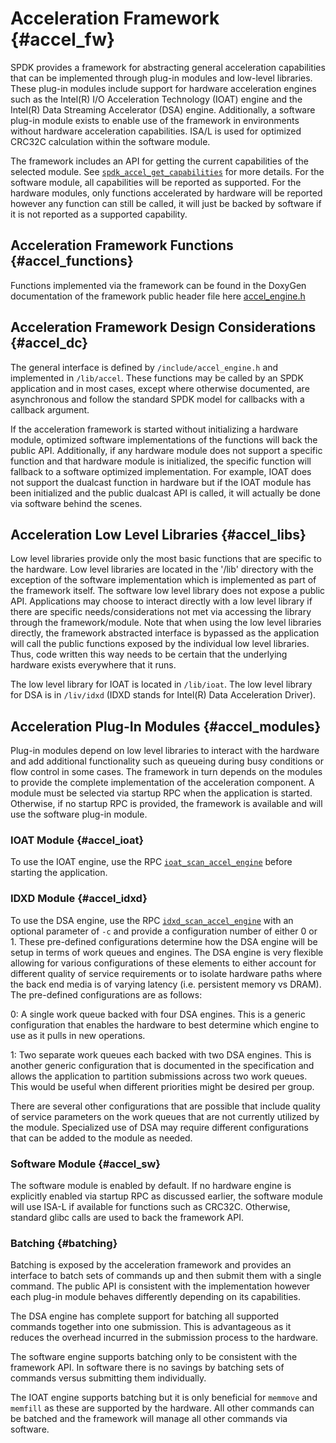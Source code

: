 # Acceleration Framework {#accel_fw}

SPDK provides a framework for abstracting general acceleration capabilities
that can be implemented through plug-in modules and low-level libraries. These
plug-in modules include support for hardware acceleration engines such as
the Intel(R) I/O Acceleration Technology (IOAT) engine and the Intel(R) Data
Streaming Accelerator (DSA) engine. Additionally, a software plug-in module
exists to enable use of the framework in environments without hardware
acceleration capabilities. ISA/L is used for optimized CRC32C calculation within
the software module.

The framework includes an API for getting the current capabilities of the
selected module. See [`spdk_accel_get_capabilities`](https://spdk.io/doc/accel__engine_8h.html) for more details.
For the software module, all capabilities will be reported as supported. For the hardware modules, only functions
accelerated by hardware will be reported however any function can still be called, it will just be backed by
software if it is not reported as a supported capability.

## Acceleration Framework Functions {#accel_functions}

Functions implemented via the framework can be found in the DoxyGen documentation of the
framework public header file here [accel_engine.h](https://spdk.io/doc/accel__engine_8h.html)

## Acceleration Framework Design Considerations {#accel_dc}

The general interface is defined by `/include/accel_engine.h` and implemented
in `/lib/accel`.  These functions may be called by an SPDK application and in
most cases, except where otherwise documented, are asynchronous and follow the
standard SPDK model for callbacks with a callback argument.

If the acceleration framework is started without initializing a hardware module,
optimized software implementations of the functions will back the public API.
Additionally, if any hardware module does not support a specific function and that
hardware module is initialized, the specific function will fallback to a software
optimized implementation.  For example, IOAT does not support the dualcast function
in hardware but if the IOAT module has been initialized and the public dualcast API
is called, it will actually be done via software behind the scenes.

## Acceleration Low Level Libraries {#accel_libs}

Low level libraries provide only the most basic functions that are specific to
the hardware. Low level libraries are located in the '/lib' directory with the
exception of the software implementation which is implemented as part of the
framework itself. The software low level library does not expose a public API.
Applications may choose to interact directly with a low level library if there are
specific needs/considerations not met via accessing the library through the
framework/module. Note that when using the low level libraries directly, the
framework abstracted interface is bypassed as the application will call the public
functions exposed by the individual low level libraries. Thus, code written this
way needs to be certain that the underlying hardware exists everywhere that it runs.

The low level library for IOAT is located in `/lib/ioat`.  The low level library
for DSA is in `/liv/idxd` (IDXD stands for Intel(R) Data Acceleration Driver).

## Acceleration Plug-In Modules {#accel_modules}

Plug-in modules depend on low level libraries to interact with the hardware and
add additional functionality such as queueing during busy conditions or flow
control in some cases. The framework in turn depends on the modules to provide
the complete implementation of the acceleration component. A module must be
selected via startup RPC when the application is started. Otherwise, if no startup
RPC is provided, the framework is available and will use the software plug-in module.

### IOAT Module {#accel_ioat}

To use the IOAT engine, use the RPC [`ioat_scan_accel_engine`](https://spdk.io/doc/jsonrpc.html) before starting the application.

### IDXD Module {#accel_idxd}

To use the DSA engine, use the RPC [`idxd_scan_accel_engine`](https://spdk.io/doc/jsonrpc.html) with an optional parameter
of `-c` and provide a configuration number of either 0 or 1. These pre-defined configurations determine how the DSA engine
will be setup in terms of work queues and engines.  The DSA engine is very flexible allowing for various configurations of
these elements to either account for different quality of service requirements or to isolate hardware paths where the back
end media is of varying latency (i.e. persistent memory vs DRAM).  The pre-defined configurations are as follows:

0: A single work queue backed with four DSA engines.  This is a generic configuration
that enables the hardware to best determine which engine to use as it pulls in new
operations.

1: Two separate work queues each backed with two DSA engines. This is another
generic configuration that is documented in the specification and allows the
application to partition submissions across two work queues. This would be useful
when different priorities might be desired per group.

There are several other configurations that are possible that include quality
of service parameters on the work queues that are not currently utilized by
the module. Specialized use of DSA may require different configurations that
can be added to the module as needed.

### Software Module {#accel_sw}

The software module is enabled by default. If no hardware engine is explicitly
enabled via startup RPC as discussed earlier, the software module will use ISA-L
if available for functions such as CRC32C. Otherwise, standard glibc calls are
used to back the framework API.

### Batching {#batching}

Batching is exposed by the acceleration framework and provides an interface to
batch sets of commands up and then submit them with a single command.  The public
API is consistent with the implementation however each plug-in module behaves
differently depending on its capabilities.

The DSA engine has complete support for batching all supported commands together
into one submission. This is advantageous as it reduces the overhead incurred in
the submission process to the hardware.

The software engine supports batching only to be consistent with the framework API.
In software there is no savings by batching sets of commands versus submitting them
individually.

The IOAT engine supports batching but it is only beneficial for `memmove` and `memfill`
as these are supported by the hardware.  All other commands can be batched and the
framework will manage all other commands via software.
